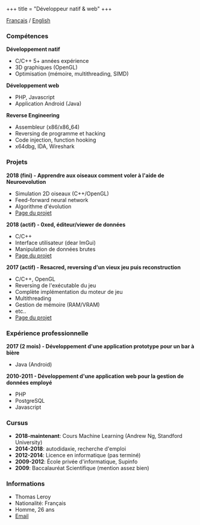 +++
title = "Développeur natif & web"
+++

[Français](/cv/cv_fr) / [English](/cv/cv_en)  

### Compétences

**Développement natif**
	
- C/C++ 5+ années expérience
- 3D graphiques (OpenGL)
- Optimisation (mémoire, multithreading, SIMD)

**Développement web**

- PHP, Javascript
- Application Android (Java)

**Reverse Engineering**

- Assembleur (x86/x86_64)
- Reversing de programme et hacking
- Code injection, function hooking
- x64dbg, IDA, Wireshark

### Projets

**2018 (fini) - Apprendre aux oiseaux comment voler à l'aide de Neuroevolution**

- Simulation 2D oiseaux (C++/OpenGL)
- Feed-forward neural network
- Algorithme d'évolution
- [Page du projet](https://github.com/LordSk/burds)

**2018 (actif) - 0xed, éditeur/viewer de données**

- C/C++
- Interface utilisateur (dear ImGui)
- Manipulation de données brutes
- [Page du projet](https://github.com/LordSk/0xed)

**2017 (actif) - Resacred, reversing d'un vieux jeu puis reconstruction**

- C/C++, OpenGL
- Reversing de l'exécutable du jeu
- Complète implémentation du moteur de jeu
- Multithreading
- Gestion de mémoire (RAM/VRAM)
- etc..
- [Page du projet](https://github.com/LordSk/Resacred)

### Expérience professionnelle

**2017 (2 mois) - Développement d'une application prototype pour un bar à bière**

- Java (Android)

**2010-2011 - Développement d'une application web pour la gestion de données employé**

- PHP
- PostgreSQL
- Javascript

### Cursus

- **2018-maintenant**: Cours Machine Learning (Andrew Ng, Standford University)
- **2014-2018**: autodidaxie, recherche d'emploi
- **2012-2014**: Licence en informatique (pas terminé)
- **2009-2012**: École privée d'informatique, Supinfo
- **2009**: Baccalauréat Scientifique (mention assez bien)

### Informations

- Thomas Leroy
- Nationalité: Français
- Homme, 26 ans
- [Email](mailto:thomasleroyfr@gmail.com)